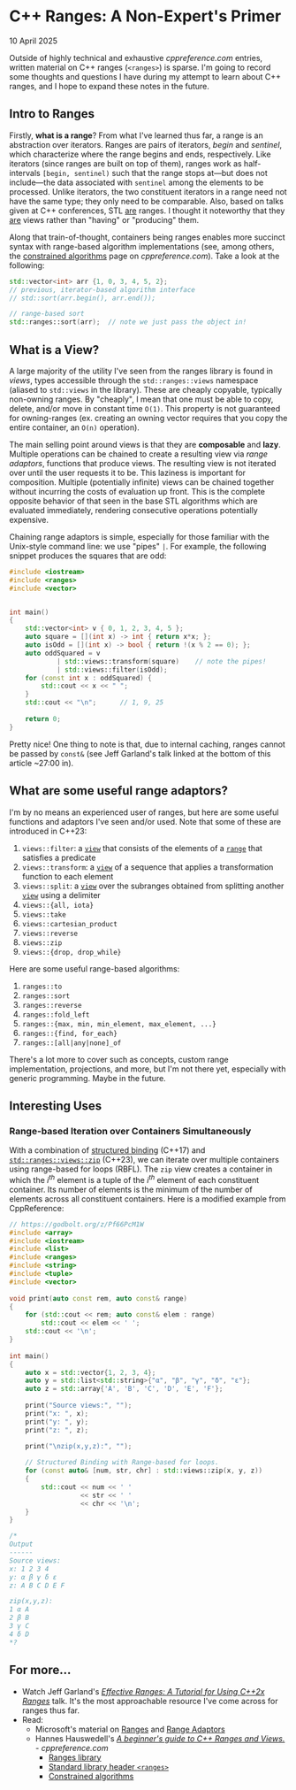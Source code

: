 # C++ Ranges: A Non-Expert's Primer

10 April 2025

Outside of highly technical and exhaustive *cppreference.com* entries, written
material on C++ ranges (`<ranges>`) is sparse. I'm going to record some thoughts
and questions I have during my attempt to learn about C++ ranges, and I hope to
expand these notes in the future.

## Intro to Ranges

Firstly, **what is a range**? From what I've learned thus far, a range is an
abstraction over iterators. Ranges are pairs of iterators, *begin* and
*sentinel*, which characterize where the range begins and ends, respectively.
Like iterators (since ranges are built on top of them), ranges work as
half-intervals `[begin, sentinel)` such that the range stops at—but does not
include—the data associated with `sentinel` among the elements to be processed.
Unlike iterators, the two constituent iterators in a range need not have the
same type; they only need to be comparable. Also, based on talks given at C++
conferences, STL <u>are</u> ranges. I thought it noteworthy that they <u>are</u>
views rather than "having" or "producing" them. 

Along that train-of-thought, containers being ranges enables more succinct
syntax with range-based algorithm implementations (see, among others, the
[constrained
algorithms](https://en.cppreference.com/mwiki/index.php?title=cpp/algorithm/ranges&oldid=178068)
page on  *cppreference.com*). Take a look at the following:

```cpp
std::vector<int> arr {1, 0, 3, 4, 5, 2};
// previous, iterator-based algorithm interface
// std::sort(arr.begin(), arr.end());

// range-based sort
std::ranges::sort(arr);  // note we just pass the object in!
```

## What is a View?

A large majority of the utility I've seen from the ranges library is found in
*views*, types accessible through the `std::ranges::views` namespace (aliased to
`std::views` in the library). These are cheaply copyable, typically non-owning
ranges. By "cheaply", I mean that one must be able to copy, delete, and/or move
in constant time `O(1)`. This property is not guaranteed for owning-ranges (ex.
creating an owning vector requires that you copy the entire container, an `O(n)`
operation). 

The main selling point around views is that they are **composable** and
**lazy**. Multiple operations can be chained to create a resulting view via
*range adaptors*, functions that produce views. The resulting view is not
iterated over until the user requests it to be. This laziness is important for
composition. Multiple (potentially infinite) views can be chained together
without incurring the costs of evaluation up front. This is the complete
opposite behavior of that seen in the base STL algorithms which are evaluated
immediately, rendering consecutive operations potentially expensive.

Chaining range adaptors is simple, especially for those familiar with the
Unix-style command line: we use "pipes" `|`. For example, the following snippet
produces the squares that are odd:

```cpp
#include <iostream>
#include <ranges>
#include <vector>


int main()
{
    std::vector<int> v { 0, 1, 2, 3, 4, 5 };
    auto square = [](int x) -> int { return x*x; };
    auto isOdd = [](int x) -> bool { return !(x % 2 == 0); };
    auto oddSquared = v
            | std::views::transform(square)    // note the pipes!
            | std::views::filter(isOdd);
    for (const int x : oddSquared) {
        std::cout << x << " "; 
    }
	std::cout << "\n";      // 1, 9, 25
	
	return 0;
}
```

Pretty nice!  One thing to note is that, due to internal caching, ranges cannot
be passed by `const&` (see Jeff Garland's talk linked at the bottom of this
article ~27:00 in).

## What are some useful range adaptors?

I'm by no means an experienced user of ranges, but here are some useful functions and adaptors I've seen and/or used. Note that some of these are introduced in C++23:

1. `views::filter`: a [`view`](https://en.cppreference.com/w/cpp/ranges/view
   "cpp/ranges/view") that   consists of the elements of a
   [`range`](https://en.cppreference.com/w/cpp/ranges/range "cpp/ranges/range")
   that satisfies a predicate
2. `views::transform`: a [`view`](https://en.cppreference.com/w/cpp/ranges/view
   "cpp/ranges/view") of a   sequence that applies a transformation function to
   each element
3. `views::split`: a [`view`](https://en.cppreference.com/w/cpp/ranges/view
   "cpp/ranges/view") over the   subranges obtained from splitting another
   [`view`](https://en.cppreference.com/w/cpp/ranges/view "cpp/ranges/view")
   using a delimiter
4. `views::{all, iota}`  
5. `views::take`  
6. `views::cartesian_product`  
7. `views::reverse`  
8. `views::zip`   
9. `views::{drop, drop_while}`  

Here are some useful range-based algorithms:
1. `ranges::to`
2. `ranges::sort`
3. `ranges::reverse`
4. `ranges::fold_left`
5. `ranges::{max, min, min_element, max_element, ...}`
6. `ranges::{find, for_each}`
7. `ranges::[all|any|none]_of`

There's a lot more to cover such as concepts, custom range implementation,
projections, and more, but I'm not there yet, especially with generic
programming. Maybe in the future.

## Interesting Uses
### Range-based Iteration over Containers Simultaneously

With a combination of [structured
binding](https://en.cppreference.com/w/cpp/language/structured_binding) (C++17)
and
[`std::ranges::views::zip`](https://en.cppreference.com/w/cpp/ranges/zip_view)
(C++23), we can iterate over multiple containers using range-based for loops
(RBFL). The `zip` view creates a container in which the *i<sup>th</sup>* element
is a tuple of the *i<sup>th</sup>* element of each constituent container. Its
number of elements is the minimum of the number of elements across all
constituent containers. Here is a modified example from CppReference:

```cpp
// https://godbolt.org/z/Pf66PcM1W
#include <array>
#include <iostream>
#include <list>
#include <ranges>
#include <string>
#include <tuple>
#include <vector>
 
void print(auto const rem, auto const& range)
{
    for (std::cout << rem; auto const& elem : range)
        std::cout << elem << ' ';
    std::cout << '\n';
}
 
int main()
{
    auto x = std::vector{1, 2, 3, 4};
    auto y = std::list<std::string>{"α", "β", "γ", "δ", "ε"};
    auto z = std::array{'A', 'B', 'C', 'D', 'E', 'F'};
 
    print("Source views:", "");
    print("x: ", x);
    print("y: ", y);
    print("z: ", z);
 
    print("\nzip(x,y,z):", "");

    // Structured Binding with Range-based for loops.
    for (const auto& [num, str, chr] : std::views::zip(x, y, z))
    {
        std::cout << num << ' '
                  << str << ' '
                  << chr << '\n'; 
    }
}

/*
Output
------
Source views: 
x: 1 2 3 4 
y: α β γ δ ε 
z: A B C D E F 

zip(x,y,z): 
1 α A
2 β B
3 γ C
4 δ D
*?
```

## For more...

- Watch Jeff Garland's [*Effective Ranges: A Tutorial for Using C++2x
  Ranges*](https://www.youtube.com/watch?v=QoaVRQvA6hI) talk. It's the most
  approachable resource I've come across for ranges thus far.
- Read:
	- Microsoft's material on [Ranges](https://learn.microsoft.com/en-us/cpp/standard-library/ranges?view=msvc-170) and  [Range Adaptors](https://learn.microsoft.com/en-us/cpp/standard-library/range-adaptors?view=msvc-170)
	- Hannes Hauswedell's [*A beginner's guide to C++ Ranges and Views.*](https://hannes.hauswedell.net/post/2019/11/30/range_intro/) - *cppreference.com*
		- [Ranges library](https://en.cppreference.com/mwiki/index.php?title=cpp/ranges&oldid=180956)
		- [Standard library header `<ranges>`](https://en.cppreference.com/w/cpp/header/ranges) 
		- [Constrained algorithms](https://en.cppreference.com/mwiki/index.php?title=cpp/algorithm/ranges&oldid=178068)
	